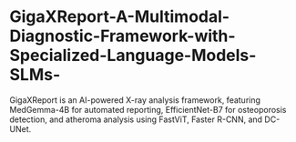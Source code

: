 # GigaXReport-A-Multimodal-Diagnostic-Framework-with-Specialized-Language-Models-SLMs-
GigaXReport is an AI-powered X-ray analysis framework, featuring MedGemma-4B for automated reporting, EfficientNet-B7 for osteoporosis detection, and atheroma analysis using FastViT, Faster R-CNN, and DC-UNet.
